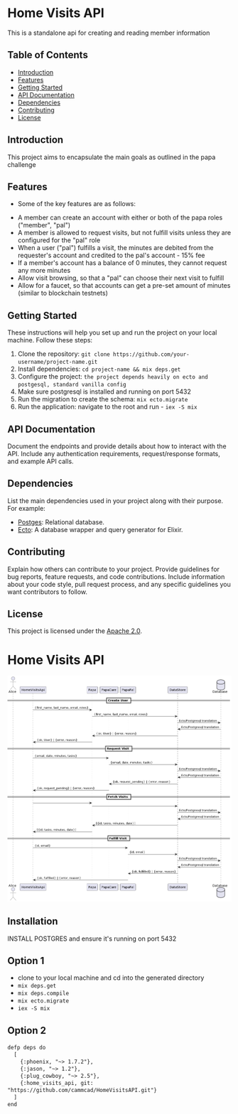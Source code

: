 # Home Visits API

This is a standalone api for creating and reading member information

## Table of Contents

- [Introduction](#introduction)
- [Features](#features)
- [Getting Started](#getting-started)
- [API Documentation](#api-documentation)
- [Dependencies](#dependencies)
- [Contributing](#contributing)
- [License](#license)

## Introduction

This project aims to encapsulate the main goals as outlined in the papa challenge

## Features

- Some of the key features are as follows:
* A member can create an account with either or both of the papa roles ("member", "pal")
* A member is allowed to request visits, but not fulfill visits unless they are configured for the "pal" role
* When a user ("pal") fulfills a visit, the minutes are debited from the requester's account and credited to the pal's account - 15% fee
* If a member's account has a balance of 0 minutes, they cannot request any more minutes
* Allow visit browsing, so that a "pal" can choose their next visit to fulfill
* Allow for a faucet, so that accounts can get a pre-set amount of minutes (similar to blockchain testnets)

## Getting Started

These instructions will help you set up and run the project on your local machine. Follow these steps:

1. Clone the repository: `git clone https://github.com/your-username/project-name.git`
2. Install dependencies: `cd project-name && mix deps.get`
3. Configure the project: `the project depends heavily on ecto and postgesql, standard vanilla config`
4. Make sure postgresql is installed and running on port 5432
5. Run the migration to create the schema: `mix ecto.migrate`
6. Run the application: navigate to the root and run - `iex -S mix`

## API Documentation

Document the endpoints and provide details about how to interact with the API. Include any authentication requirements, request/response formats, and example API calls.

## Dependencies

List the main dependencies used in your project along with their purpose. For example:

- [Postges](https://www.postgresql.org/): Relational database.
- [Ecto](https://hexdocs.pm/ecto): A database wrapper and query generator for Elixir.

## Contributing

Explain how others can contribute to your project. Provide guidelines for bug reports, feature requests, and code contributions. Include information about your code style, pull request process, and any specific guidelines you want contributors to follow.

## License

This project is licensed under the [Apache 2.0](LICENSE).



# Home Visits API

![Sequence Diagram](diagrams/HomeVisitsApi_diagram.png)


## Installation

INSTALL POSTGRES and ensure it's running on port 5432

## Option 1

- clone to your local machine and cd into the generated directory
- `mix deps.get`
- `mix deps.compile`
- `mix ecto.migrate`
- `iex -S mix`


## Option 2
```
defp deps do
  [
    {:phoenix, "~> 1.7.2"},
    {:jason, "~> 1.2"},
    {:plug_cowboy, "~> 2.5"},
    {:home_visits_api, git: "https://github.com/cammcad/HomeVisitsAPI.git"}
  ]
end
```

